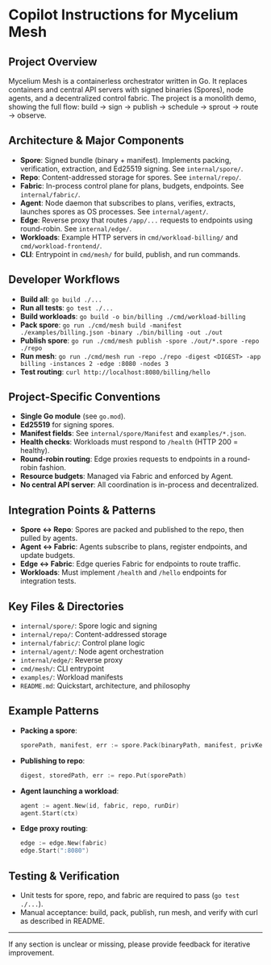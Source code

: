 # Copilot Instructions for Mycelium Mesh

## Project Overview
Mycelium Mesh is a containerless orchestrator written in Go. It replaces containers and central API servers with signed binaries (Spores), node agents, and a decentralized control fabric. The project is a monolith demo, showing the full flow: build → sign → publish → schedule → sprout → route → observe.

## Architecture & Major Components
- **Spore**: Signed bundle (binary + manifest). Implements packing, verification, extraction, and Ed25519 signing. See `internal/spore/`.
- **Repo**: Content-addressed storage for spores. See `internal/repo/`.
- **Fabric**: In-process control plane for plans, budgets, endpoints. See `internal/fabric/`.
- **Agent**: Node daemon that subscribes to plans, verifies, extracts, launches spores as OS processes. See `internal/agent/`.
- **Edge**: Reverse proxy that routes `/app/...` requests to endpoints using round-robin. See `internal/edge/`.
- **Workloads**: Example HTTP servers in `cmd/workload-billing/` and `cmd/workload-frontend/`.
- **CLI**: Entrypoint in `cmd/mesh/` for build, publish, and run commands.

## Developer Workflows
- **Build all**: `go build ./...`
- **Run all tests**: `go test ./...`
- **Build workloads**: `go build -o bin/billing ./cmd/workload-billing`
- **Pack spore**: `go run ./cmd/mesh build -manifest ./examples/billing.json -binary ./bin/billing -out ./out`
- **Publish spore**: `go run ./cmd/mesh publish -spore ./out/*.spore -repo ./repo`
- **Run mesh**: `go run ./cmd/mesh run -repo ./repo -digest <DIGEST> -app billing -instances 2 -edge :8080 -nodes 3`
- **Test routing**: `curl http://localhost:8080/billing/hello`

## Project-Specific Conventions
- **Single Go module** (see `go.mod`).
- **Ed25519** for signing spores.
- **Manifest fields**: See `internal/spore/Manifest` and `examples/*.json`.
- **Health checks**: Workloads must respond to `/health` (HTTP 200 = healthy).
- **Round-robin routing**: Edge proxies requests to endpoints in a round-robin fashion.
- **Resource budgets**: Managed via Fabric and enforced by Agent.
- **No central API server**: All coordination is in-process and decentralized.

## Integration Points & Patterns
- **Spore <-> Repo**: Spores are packed and published to the repo, then pulled by agents.
- **Agent <-> Fabric**: Agents subscribe to plans, register endpoints, and update budgets.
- **Edge <-> Fabric**: Edge queries Fabric for endpoints to route traffic.
- **Workloads**: Must implement `/health` and `/hello` endpoints for integration tests.

## Key Files & Directories
- `internal/spore/`: Spore logic and signing
- `internal/repo/`: Content-addressed storage
- `internal/fabric/`: Control plane logic
- `internal/agent/`: Node agent orchestration
- `internal/edge/`: Reverse proxy
- `cmd/mesh/`: CLI entrypoint
- `examples/`: Workload manifests
- `README.md`: Quickstart, architecture, and philosophy

## Example Patterns
- **Packing a spore**:
  ```go
  sporePath, manifest, err := spore.Pack(binaryPath, manifest, privKey, outDir)
  ```
- **Publishing to repo**:
  ```go
  digest, storedPath, err := repo.Put(sporePath)
  ```
- **Agent launching a workload**:
  ```go
  agent := agent.New(id, fabric, repo, runDir)
  agent.Start(ctx)
  ```
- **Edge proxy routing**:
  ```go
  edge := edge.New(fabric)
  edge.Start(":8080")
  ```

## Testing & Verification
- Unit tests for spore, repo, and fabric are required to pass (`go test ./...`).
- Manual acceptance: build, pack, publish, run mesh, and verify with curl as described in README.

---

If any section is unclear or missing, please provide feedback for iterative improvement.
